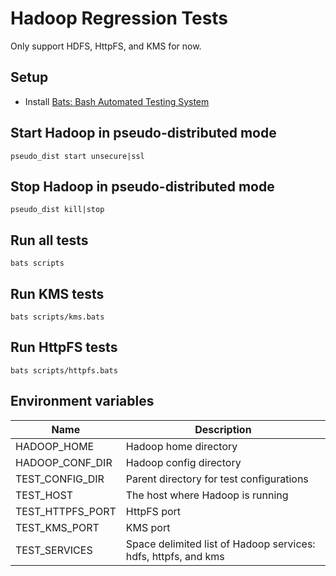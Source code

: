 # Hadoop Regression Tests

Only support HDFS, HttpFS, and KMS for now.

## Setup

* Install [Bats: Bash Automated Testing System](https://github.com/sstephenson/bats)

## Start Hadoop in pseudo-distributed mode

    pseudo_dist start unsecure|ssl

## Stop Hadoop in pseudo-distributed mode

    pseudo_dist kill|stop

## Run all tests

    bats scripts

## Run KMS tests

    bats scripts/kms.bats

## Run HttpFS tests

    bats scripts/httpfs.bats

## Environment variables

Name             | Description
-----------------|-------------
HADOOP_HOME      | Hadoop home directory
HADOOP_CONF_DIR  | Hadoop config directory
TEST_CONFIG_DIR  | Parent directory for test configurations
TEST_HOST        | The host where Hadoop is running
TEST_HTTPFS_PORT | HttpFS port
TEST_KMS_PORT    | KMS port
TEST_SERVICES    | Space delimited list of Hadoop services: hdfs, httpfs, and kms
